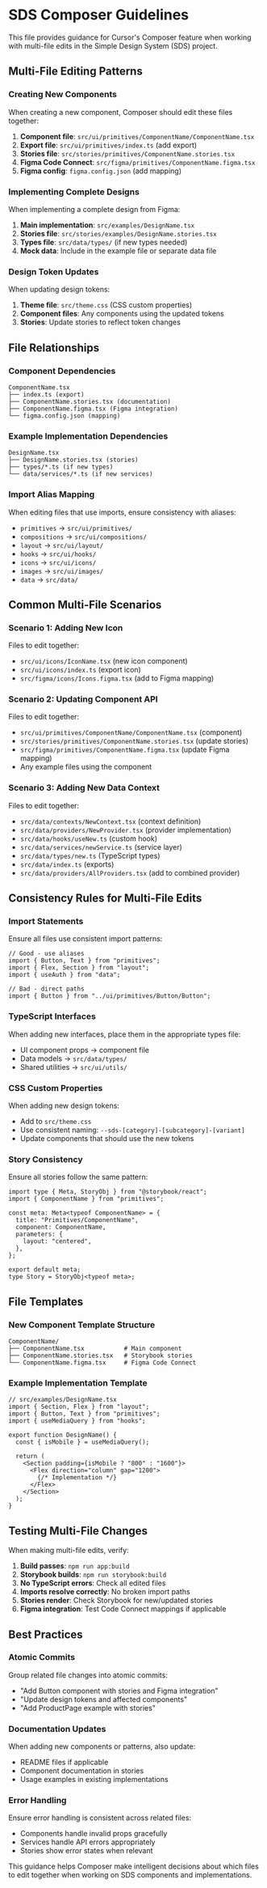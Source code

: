 # SDS Composer Guidelines

This file provides guidance for Cursor's Composer feature when working with multi-file edits in the Simple Design System (SDS) project.

## Multi-File Editing Patterns

### Creating New Components
When creating a new component, Composer should edit these files together:

1. **Component file**: `src/ui/primitives/ComponentName/ComponentName.tsx`
2. **Export file**: `src/ui/primitives/index.ts` (add export)
3. **Stories file**: `src/stories/primitives/ComponentName.stories.tsx`
4. **Figma Code Connect**: `src/figma/primitives/ComponentName.figma.tsx`
5. **Figma config**: `figma.config.json` (add mapping)

### Implementing Complete Designs
When implementing a complete design from Figma:

1. **Main implementation**: `src/examples/DesignName.tsx`
2. **Stories file**: `src/stories/examples/DesignName.stories.tsx`
3. **Types file**: `src/data/types/` (if new types needed)
4. **Mock data**: Include in the example file or separate data file

### Design Token Updates
When updating design tokens:

1. **Theme file**: `src/theme.css` (CSS custom properties)
2. **Component files**: Any components using the updated tokens
3. **Stories**: Update stories to reflect token changes

## File Relationships

### Component Dependencies
```
ComponentName.tsx
├── index.ts (export)
├── ComponentName.stories.tsx (documentation)
├── ComponentName.figma.tsx (Figma integration)
└── figma.config.json (mapping)
```

### Example Implementation Dependencies
```
DesignName.tsx
├── DesignName.stories.tsx (stories)
├── types/*.ts (if new types)
└── data/services/*.ts (if new services)
```

### Import Alias Mapping
When editing files that use imports, ensure consistency with aliases:

- `primitives` → `src/ui/primitives/`
- `compositions` → `src/ui/compositions/`
- `layout` → `src/ui/layout/`
- `hooks` → `src/ui/hooks/`
- `icons` → `src/ui/icons/`
- `images` → `src/ui/images/`
- `data` → `src/data/`

## Common Multi-File Scenarios

### Scenario 1: Adding New Icon
Files to edit together:
- `src/ui/icons/IconName.tsx` (new icon component)
- `src/ui/icons/index.ts` (export icon)
- `src/figma/icons/Icons.figma.tsx` (add to Figma mapping)

### Scenario 2: Updating Component API
Files to edit together:
- `src/ui/primitives/ComponentName/ComponentName.tsx` (component)
- `src/stories/primitives/ComponentName.stories.tsx` (update stories)
- `src/figma/primitives/ComponentName.figma.tsx` (update Figma mapping)
- Any example files using the component

### Scenario 3: Adding New Data Context
Files to edit together:
- `src/data/contexts/NewContext.tsx` (context definition)
- `src/data/providers/NewProvider.tsx` (provider implementation)
- `src/data/hooks/useNew.ts` (custom hook)
- `src/data/services/newService.ts` (service layer)
- `src/data/types/new.ts` (TypeScript types)
- `src/data/index.ts` (exports)
- `src/data/providers/AllProviders.tsx` (add to combined provider)

## Consistency Rules for Multi-File Edits

### Import Statements
Ensure all files use consistent import patterns:
```tsx
// Good - use aliases
import { Button, Text } from "primitives";
import { Flex, Section } from "layout";
import { useAuth } from "data";

// Bad - direct paths
import { Button } from "../ui/primitives/Button/Button";
```

### TypeScript Interfaces
When adding new interfaces, place them in the appropriate types file:
- UI component props → component file
- Data models → `src/data/types/`
- Shared utilities → `src/ui/utils/`

### CSS Custom Properties
When adding new design tokens:
- Add to `src/theme.css`
- Use consistent naming: `--sds-[category]-[subcategory]-[variant]`
- Update components that should use the new tokens

### Story Consistency
Ensure all stories follow the same pattern:
```tsx
import type { Meta, StoryObj } from "@storybook/react";
import { ComponentName } from "primitives";

const meta: Meta<typeof ComponentName> = {
  title: "Primitives/ComponentName",
  component: ComponentName,
  parameters: {
    layout: "centered",
  },
};

export default meta;
type Story = StoryObj<typeof meta>;
```

## File Templates

### New Component Template Structure
```
ComponentName/
├── ComponentName.tsx           # Main component
├── ComponentName.stories.tsx   # Storybook stories  
└── ComponentName.figma.tsx     # Figma Code Connect
```

### Example Implementation Template
```tsx
// src/examples/DesignName.tsx
import { Section, Flex } from "layout";
import { Button, Text } from "primitives";
import { useMediaQuery } from "hooks";

export function DesignName() {
  const { isMobile } = useMediaQuery();
  
  return (
    <Section padding={isMobile ? "800" : "1600"}>
      <Flex direction="column" gap="1200">
        {/* Implementation */}
      </Flex>
    </Section>
  );
}
```

## Testing Multi-File Changes

When making multi-file edits, verify:

1. **Build passes**: `npm run app:build`
2. **Storybook builds**: `npm run storybook:build`
3. **No TypeScript errors**: Check all edited files
4. **Imports resolve correctly**: No broken import paths
5. **Stories render**: Check Storybook for new/updated stories
6. **Figma integration**: Test Code Connect mappings if applicable

## Best Practices

### Atomic Commits
Group related file changes into atomic commits:
- "Add Button component with stories and Figma integration"
- "Update design tokens and affected components"
- "Add ProductPage example with stories"

### Documentation Updates
When adding new components or patterns, also update:
- README files if applicable
- Component documentation in stories
- Usage examples in existing implementations

### Error Handling
Ensure error handling is consistent across related files:
- Components handle invalid props gracefully
- Services handle API errors appropriately
- Stories show error states when relevant

This guidance helps Composer make intelligent decisions about which files to edit together when working on SDS components and implementations.

